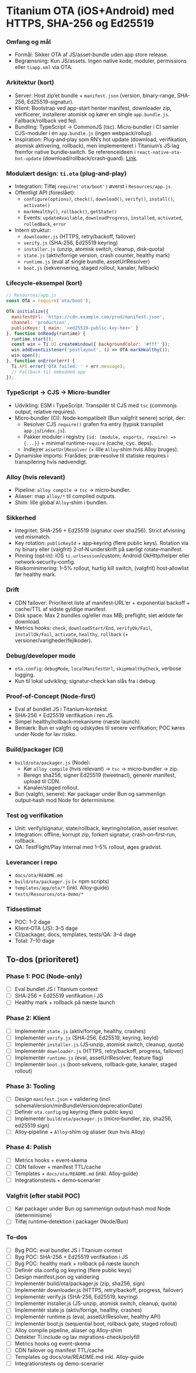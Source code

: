 <!-- ef42a20d-b1a7-4a60-84b4-06b72bcf18b4 c7c310fa-4a64-4a78-b4c1-d854b3cc6286 -->
# Titanium OTA (iOS+Android) med HTTPS, SHA-256 og Ed25519

### Omfang og mål

- Formål: Sikker OTA af JS/asset-bundle uden app store release.
- Begrænsning: Kun JS/assets. Ingen native kode, moduler, permissions eller `tiapp.xml` via OTA.

### Arkitektur (kort)

- Server: Host zip’et bundle + `manifest.json` (version, binary-range, SHA-256, Ed25519-signatur).
- Klient: Bootstrap ved app-start henter manifest, downloader zip, verificerer, installerer atomisk og kører en single `app.bundle.js`. Fallback/rollback ved fejl.
- Bundling: TypeScript → CommonJS (tsc). Micro‑bundler i CI samler CJS-moduler i én `app.bundle.js` (ingen webpack/rollup).
- Inspiration: Plug‑and‑play som RN’s hot update (download, verifikation, atomisk aktivering, rollback), men implementeret i Titanium’s JS‑lag fremfor native bundle‑switch. Se referenceideen i `react-native-ota-hot-update` (download/rollback/crash‑guard). [Link](https://github.com/vantuan88291/react-native-ota-hot-update).

### Modulært design: `ti.ota` (plug‑and‑play)

- Integration: Tilføj `require('ota/boot')` øverst i `Resources/app.js`.
- Offentligt API (foreslået):
  - `configure(options)`, `check()`, `download()`, `verify()`, `install()`, `activate()`
  - `markHealthy()`, `rollback()`, `getState()`
  - Events: `updateAvailable`, `downloadProgress`, `installed`, `activated`, `rolledBack`, `error`
- Intern struktur:
  - `downloader.js` (HTTPS, retry/backoff, failover)
  - `verify.js` (SHA‑256, Ed25519 keyring)
  - `installer.js` (unzip, atomisk switch, cleanup, disk‑quota)
  - `state.js` (aktiv/forrige version, crash counter, healthy mark)
  - `runtime.js` (eval af single bundle, assetUrlResolver)
  - `boot.js` (sekvensering, staged rollout, kanaler, fallback)

### Lifecycle‑eksempel (kort)

```javascript
// Resources/app.js
const OTA = require('ota/boot');

OTA.initialize({
  manifestUrl: 'https://cdn.example.com/prod/manifest.json',
  channel: 'production',
  publicKeys: { main: '<ed25519-public-key-hex>' }
}, function onReady(runtime) {
  runtime.start();
  const win = Ti.UI.createWindow({ backgroundColor: '#fff' });
  win.addEventListener('postlayout', () => OTA.markHealthy());
  win.open();
}, function onError(err) {
  Ti.API.error('OTA failed: ' + err.message);
  // Fallback til embedded app
});
```

### TypeScript → CJS → Micro‑bundler

- Udvikling: ESM i TypeScript. Transpilér til CJS med `tsc` (commonjs output, relative requires).
- Micro‑bundler (CI): Node‑kompatibelt (Bun valgfrit senere) script, der:
  - Resolver CJS `require()` grafen fra entry (typisk transpilet `app.js`/`index.js`).
  - Pakker moduler i registry `{id: (module, exports, require) => {...}}` + minimal runtime‑`require` (cache, cyc. deps).
  - Indlejrer `assetUrlResolver` (+ lille `Alloy`‑shim hvis Alloy bruges).
- Dynamiske imports: Frarådes; præ‑resolve til statiske requires i transpilering hvis nødvendigt.

### Alloy (hvis relevant)

- Pipeline: `alloy compile` → `tsc` → micro‑bundler.
- Aliaser: map `alloy/*` til compiled outputs.
- Shim: lille global `Alloy`‑shim i bundlen.

### Sikkerhed

- Integritet: SHA‑256 + Ed25519 (signatur over sha256). Strict afvisning ved mismatch.
- Key rotation: `publicKeyId` + app‑keyring (flere public keys). Rotation via ny binary eller (valgfrit) 2‑of‑N underskrift på særligt rotate‑manifest.
- Pinning (opt‑in): iOS `ti.urlsession`/custom; Android OkHttp/helper eller network‑security‑config.
- Risikominimering: 1–5% rollout, hurtig kill switch, (valgfrit) host‑allowlist før healthy mark.

### Drift

- CDN failover: Prioriteret liste af manifest‑URL’er + exponential backoff + cache/TTL af sidste gyldige manifest.
- Disk space: Max 2 bundles og/eller max MB; preflight; slet ældste før download.
- Metrics hooks: `check`, `downloadStart/End`, `verifyOk/Fail`, `installOk/Fail`, `activate`, `healthy`, `rollback` (+ versioner/varigheder/fejlkoder).

### Debug/developer mode

- `ota.config`: `debugMode`, `localManifestUrl`, `skipHealthyCheck`, verbose logging.
- Kun til lokal udvikling; signatur‑check kan slås fra i debug.

### Proof‑of‑Concept (Node‑first)

- Eval af bundlet JS i Titanium‑kontekst.
- SHA‑256 + Ed25519 verifikation i ren JS.
- Simpel healthy/rollback‑mekanisme (næste launch).
- Bemærk: Bun er valgfri og udskydes til senere verifikation; POC køres under Node for lav risiko.

### Build/packager (CI)

- `build/ota/packager.js` (Node):
  - Kør `alloy compile` (hvis relevant) → `tsc` → micro‑bundler → zip.
  - Beregn sha256, signer Ed25519 (tweetnacl), generér manifest, upload til CDN.
  - Kanaler/staged rollout.
- Bun (valgfri, senere): Kør packager under Bun og sammenlign output‑hash mod Node for determinisme.

### Test og verifikation

- Unit: verify/signatur, state/rollback, keyring/rotation, asset resolver.
- Integration: offline, korrupt zip, forkert signatur, crash‑on‑first‑run, rollback.
- QA: TestFlight/Play Internal med 1–5% rollout, øges gradvist.

### Leverancer i repo

- `docs/ota/README.md`
- `build/ota/packager.js` (+ npm scripts)
- `templates/app/ota/*` (inkl. Alloy‑guide)
- `tests/Resources/ota-demo/*`

### Tidsestimat

- POC: 1–2 dage
- Klient‑OTA (JS): 3–5 dage
- CI/packager, docs, templates, tests/QA: 3–4 dage
- Total: 7–10 dage

## To‑dos (prioriteret)

### Phase 1: POC (Node‑only)

- [ ] Eval bundlet JS i Titanium context
- [ ] SHA‑256 + Ed25519 verifikation i JS
- [ ] Healthy mark + rollback på næste launch

### Phase 2: Klient

- [ ] Implementér `state.js` (aktiv/forrige, healthy, crashes)
- [ ] Implementér `verify.js` (SHA‑256, Ed25519, keyring, keyId)
- [ ] Implementér `installer.js` (JS‑unzip, atomisk switch, cleanup, quota)
- [ ] Implementér `downloader.js` (HTTPS, retry/backoff, progress, failover)
- [ ] Implementér `runtime.js` (eval, assetUrlResolver, feature flag)
- [ ] Implementér `boot.js` (boot‑sekvens, rollback‑gate, kanaler, staged rollout)

### Phase 3: Tooling

- [ ] Design `manifest.json` + validering (incl. schemaVersion/minBundleVersion/deprecationDate)
- [ ] Definér `ota.config` og keyring (flere public keys)
- [ ] Implementér `build/ota/packager.js` (micro‑bundler, zip, sha256, ed25519 sign)
- [ ] Alloy‑pipeline + `Alloy`‑shim og aliaser (kun hvis Alloy)

### Phase 4: Polish

- [ ] Metrics hooks + event‑skema
- [ ] CDN failover + manifest TTL/cache
- [ ] Templates + `docs/ota/README.md` (inkl. Alloy‑guide)
- [ ] Integrationstests + demo‑scenarier

### Valgfrit (efter stabil POC)

- [ ] Kør packager under Bun og sammenlign output‑hash mod Node (determinisme)
- [ ] Tilføj runtime‑detektion i packager (Node/Bun)

### To-dos

- [ ] Byg POC: eval bundlet JS i Titanium context
- [ ] Byg POC: SHA-256 + Ed25519 verifikation i JS
- [ ] Byg POC: healthy mark + rollback på næste launch
- [ ] Definér ota.config og keyring (flere public keys)
- [ ] Design manifest.json og validering
- [ ] Implementér build/ota/packager.js (zip, sha256, sign)
- [ ] Implementér downloader.js (HTTPS, retry/backoff, progress, failover)
- [ ] Implementér verify.js (SHA-256, Ed25519, keyring)
- [ ] Implementér installer.js (JS-unzip, atomisk switch, cleanup, quota)
- [ ] Implementér state.js (aktiv/forrige, healthy, crashes)
- [ ] Implementér runtime.js (eval, assetUrlResolver, healthy API)
- [ ] Implementér boot.js (sequential boot, rollback gate, staged rollout)
- [ ] Alloy compile pipeline, aliaser og Alloy-shim
- [ ] Detekter Ti.include og lav migrations-check/polyfill
- [ ] Metrics hooks og event-skema
- [ ] CDN failover og manifest TTL/cache
- [ ] Templates og docs/ota/README.md inkl. Alloy-guide
- [ ] Integrationstests og demo-scenarier